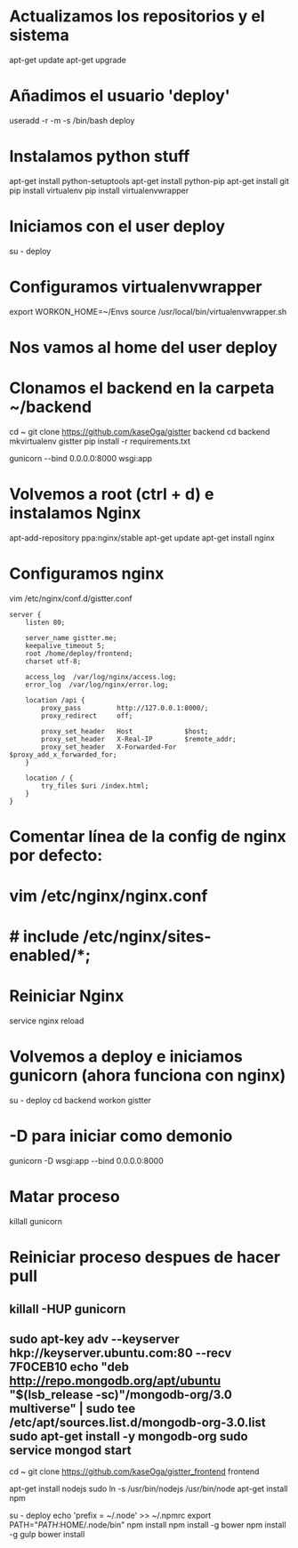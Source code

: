 # Actualizamos los repositorios y el sistema
apt-get update
apt-get upgrade

# Añadimos el usuario 'deploy'
useradd -r -m -s /bin/bash deploy

# Instalamos python stuff
apt-get install python-setuptools
apt-get install python-pip
apt-get install git
pip install virtualenv
pip install virtualenvwrapper


# Iniciamos con el user deploy
su - deploy

# Configuramos virtualenvwrapper
export WORKON_HOME=~/Envs
source /usr/local/bin/virtualenvwrapper.sh

# Nos vamos al home del user deploy
# Clonamos el backend en la carpeta ~/backend
cd ~
git clone https://github.com/kaseOga/gistter backend
cd backend
mkvirtualenv gistter
pip install -r requirements.txt

gunicorn --bind 0.0.0.0:8000 wsgi:app

# Volvemos a root (ctrl + d) e instalamos Nginx
apt-add-repository ppa:nginx/stable
apt-get update
apt-get install nginx

# Configuramos nginx
vim /etc/nginx/conf.d/gistter.conf

	server {
	    listen 80;

	    server_name gistter.me;
	    keepalive_timeout 5;
	    root /home/deploy/frontend;
	    charset utf-8;

	    access_log  /var/log/nginx/access.log;
	    error_log  /var/log/nginx/error.log;

	    location /api {
	        proxy_pass         http://127.0.0.1:8000/;
	        proxy_redirect     off;

	        proxy_set_header   Host             $host;
	        proxy_set_header   X-Real-IP        $remote_addr;
	        proxy_set_header   X-Forwarded-For  $proxy_add_x_forwarded_for;
	    }

	    location / {
	    	try_files $uri /index.html;
	    }
	}

# Comentar línea de la config de nginx por defecto:
# vim /etc/nginx/nginx.conf
# # include /etc/nginx/sites-enabled/*;
# Reiniciar Nginx
service nginx reload

# Volvemos a deploy e iniciamos gunicorn (ahora funciona con nginx)
su - deploy
cd backend
workon gistter
# -D para iniciar como demonio
gunicorn -D wsgi:app --bind 0.0.0.0:8000
# Matar proceso
killall gunicorn
# Reiniciar proceso despues de hacer pull
killall -HUP gunicorn
-----------
sudo apt-key adv --keyserver hkp://keyserver.ubuntu.com:80 --recv 7F0CEB10
echo "deb http://repo.mongodb.org/apt/ubuntu "$(lsb_release -sc)"/mongodb-org/3.0 multiverse" | sudo tee /etc/apt/sources.list.d/mongodb-org-3.0.list
sudo apt-get install -y mongodb-org
sudo service mongod start
-----------
cd ~
git clone https://github.com/kaseOga/gistter_frontend frontend

apt-get install nodejs
sudo ln -s /usr/bin/nodejs /usr/bin/node
apt-get install npm

su - deploy
echo 'prefix = ~/.node' >> ~/.npmrc
export PATH="$PATH:$HOME/.node/bin"
npm install
npm install -g bower
npm install -g gulp
bower install
